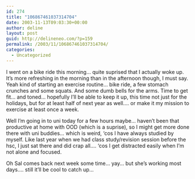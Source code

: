 ```yaml
---
id: 274
title: "106867461037314704"
date: 2003-11-13T09:03:30+00:00
author: deline
layout: post
guid: http://delineneo.com/?p=159
permalink: /2003/11/106867461037314704/
categories:
  - Uncategorized
---
```

I went on a bike ride this morning&#8230; quite suprised that I actually woke up. It&#8217;s more refreshing in the morning than in the afternoon though, I must say. Yeah kind of starting an exercise routine&#8230; bike ride, a few stomach crunches and some squats. And some dumb bells for the arms. Time to get fit&#8230; and toned&#8230; hopefully I&#8217;ll be able to keep it up, this time not just for the holidays, but for at least half of next year as well&#8230;. or make it my mission to exercise at least once a week.

Well I&#8217;m going in to uni today for a few hours maybe&#8230; haven&#8217;t been that productive at home with OOD (which is a suprise), so I might get more done there with uni buddies&#8230; which is weird, &#8216;cos I have always studied by myself. Like last year when we had class study/revision session before the hsc, I just sat there and did crap all&#8230;. &#8216;cos I get distracted easily when I&#8217;m not alone and focused.

Oh Sal comes back next week some time&#8230; yay&#8230; but she&#8217;s working most days&#8230;. still it&#8217;ll be cool to catch up&#8230;

